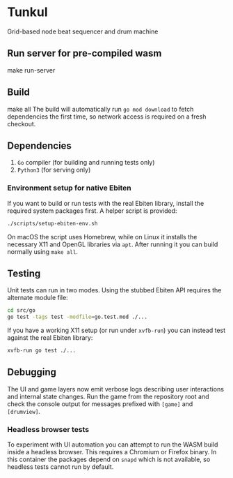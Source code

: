 # Tunkul
Grid-based node beat sequencer and drum machine

## Run server for pre-compiled wasm
make run-server

## Build
make all
The build will automatically run `go mod download` to fetch dependencies the
first time, so network access is required on a fresh checkout.

## Dependencies
1. `Go` compiler (for building and running tests only)
2. `Python3` (for serving only)

### Environment setup for native Ebiten
If you want to build or run tests with the real Ebiten library, install the
required system packages first. A helper script is provided:

```sh
./scripts/setup-ebiten-env.sh
```

On macOS the script uses Homebrew, while on Linux it installs the necessary X11
and OpenGL libraries via `apt`. After running it you can build normally using
`make all`.

## Testing
Unit tests can run in two modes. Using the stubbed Ebiten API requires the
alternate module file:

```sh
cd src/go
go test -tags test -modfile=go.test.mod ./...
```

If you have a working X11 setup (or run under `xvfb-run`) you can instead test
against the real Ebiten library:

```sh
xvfb-run go test ./...
```

## Debugging
The UI and game layers now emit verbose logs describing user interactions and
internal state changes. Run the game from the repository root and check the
console output for messages prefixed with `[game]` and `[drumview]`.

### Headless browser tests
To experiment with UI automation you can attempt to run the WASM build inside a
headless browser. This requires a Chromium or Firefox binary. In this container
the packages depend on `snapd` which is not available, so headless tests cannot
run by default.
